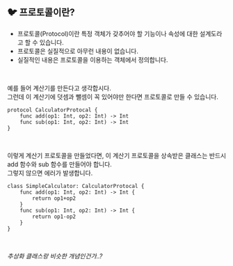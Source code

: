 ## 🐦 프로토콜이란?

* 프로토콜(Protocol)이란 특정 객체가 갖추어야 할 기능이나 속성에 대한 설계도라고 할 수 있습니다.
* 프로토콜은 실질적으로 아무런 내용이 없습니다.
* 실질적인 내용은 프로토콜을 이용하는 객체에서 정의합니다.
</br>

예를 들어 계산기를 만든다고 생각합시다.    
그런데 이 계산기에 덧셈과 뺄셈이 꼭 있어야만 한다면 프로토콜로 만들 수 있습니다.
```
protocol CalculatorProtocal {
    func add(op1: Int, op2: Int) -> Int
    func sub(op1: Int, op2: Int) -> Int
}
``` 
</br>

이렇게 계산기 프로토콜을 만들었다면, 이 계산기 프로토콜을 상속받은 클래스는 반드시 add 함수와 sub 함수를 만들어야 합니다.    
그렇지 않으면 에러가 발생합니다.   
```
class SimpleCalculator: CalculatorProtocal {
    func add(op1: Int, op2: Int) -> Int {
        return op1+op2
    }
    func sub(op1: Int, op2: Int) -> Int {
        return op1-op2
    }
}
```
</br>

*추상화 클래스랑 비슷한 개념인건가..?*   
